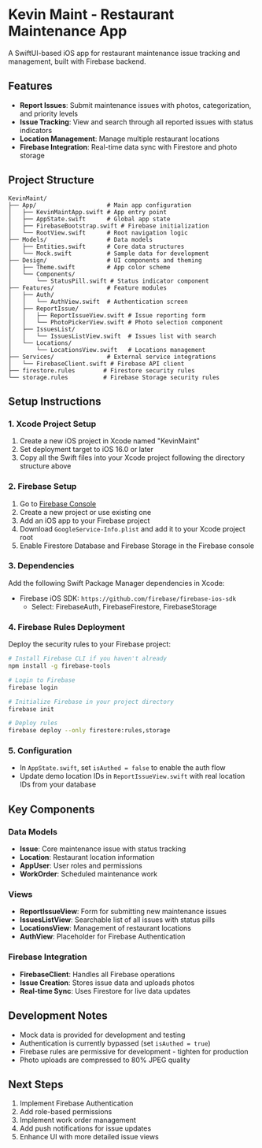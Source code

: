 # Kevin Maint - Restaurant Maintenance App

A SwiftUI-based iOS app for restaurant maintenance issue tracking and management, built with Firebase backend.

## Features

- **Report Issues**: Submit maintenance issues with photos, categorization, and priority levels
- **Issue Tracking**: View and search through all reported issues with status indicators
- **Location Management**: Manage multiple restaurant locations
- **Firebase Integration**: Real-time data sync with Firestore and photo storage

## Project Structure

```
KevinMaint/
├── App/                    # Main app configuration
│   ├── KevinMaintApp.swift # App entry point
│   ├── AppState.swift      # Global app state
│   ├── FirebaseBootstrap.swift # Firebase initialization
│   └── RootView.swift      # Root navigation logic
├── Models/                 # Data models
│   ├── Entities.swift      # Core data structures
│   └── Mock.swift          # Sample data for development
├── Design/                 # UI components and theming
│   ├── Theme.swift         # App color scheme
│   └── Components/
│       └── StatusPill.swift # Status indicator component
├── Features/               # Feature modules
│   ├── Auth/
│   │   └── AuthView.swift  # Authentication screen
│   ├── ReportIssue/
│   │   ├── ReportIssueView.swift # Issue reporting form
│   │   └── PhotoPickerView.swift # Photo selection component
│   ├── IssuesList/
│   │   └── IssuesListView.swift  # Issues list with search
│   └── Locations/
│       └── LocationsView.swift   # Locations management
├── Services/               # External service integrations
│   └── FirebaseClient.swift # Firebase API client
├── firestore.rules        # Firestore security rules
└── storage.rules          # Firebase Storage security rules
```

## Setup Instructions

### 1. Xcode Project Setup
1. Create a new iOS project in Xcode named "KevinMaint"
2. Set deployment target to iOS 16.0 or later
3. Copy all the Swift files into your Xcode project following the directory structure above

### 2. Firebase Setup
1. Go to [Firebase Console](https://console.firebase.google.com/)
2. Create a new project or use existing one
3. Add an iOS app to your Firebase project
4. Download `GoogleService-Info.plist` and add it to your Xcode project root
5. Enable Firestore Database and Firebase Storage in the Firebase console

### 3. Dependencies
Add the following Swift Package Manager dependencies in Xcode:
- Firebase iOS SDK: `https://github.com/firebase/firebase-ios-sdk`
  - Select: FirebaseAuth, FirebaseFirestore, FirebaseStorage

### 4. Firebase Rules Deployment
Deploy the security rules to your Firebase project:

```bash
# Install Firebase CLI if you haven't already
npm install -g firebase-tools

# Login to Firebase
firebase login

# Initialize Firebase in your project directory
firebase init

# Deploy rules
firebase deploy --only firestore:rules,storage
```

### 5. Configuration
- In `AppState.swift`, set `isAuthed = false` to enable the auth flow
- Update demo location IDs in `ReportIssueView.swift` with real location IDs from your database

## Key Components

### Data Models
- **Issue**: Core maintenance issue with status tracking
- **Location**: Restaurant location information
- **AppUser**: User roles and permissions
- **WorkOrder**: Scheduled maintenance work

### Views
- **ReportIssueView**: Form for submitting new maintenance issues
- **IssuesListView**: Searchable list of all issues with status pills
- **LocationsView**: Management of restaurant locations
- **AuthView**: Placeholder for Firebase Authentication

### Firebase Integration
- **FirebaseClient**: Handles all Firebase operations
- **Issue Creation**: Stores issue data and uploads photos
- **Real-time Sync**: Uses Firestore for live data updates

## Development Notes

- Mock data is provided for development and testing
- Authentication is currently bypassed (set `isAuthed = true`)
- Firebase rules are permissive for development - tighten for production
- Photo uploads are compressed to 80% JPEG quality

## Next Steps

1. Implement Firebase Authentication
2. Add role-based permissions
3. Implement work order management
4. Add push notifications for issue updates
5. Enhance UI with more detailed issue views
